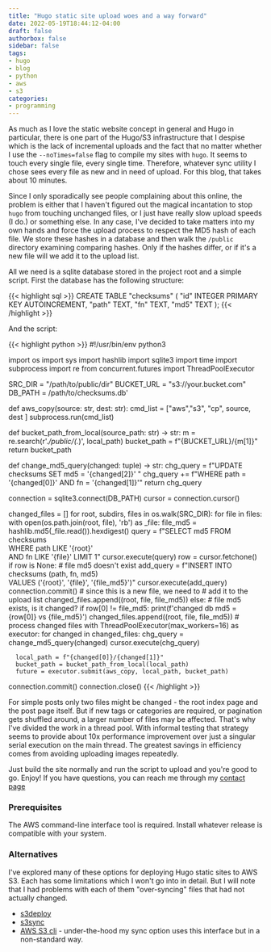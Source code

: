 ```yaml
---
title: "Hugo static site upload woes and a way forward"
date: 2022-05-19T18:44:12-04:00
draft: false
authorbox: false
sidebar: false
tags:
- hugo
- blog
- python
- aws
- s3
categories:
- programming
---
```

As much as I love the static website concept in general and Hugo in particular, there is one part of the Hugo/S3 infrastructure that I despise which is the lack of incremental uploads and the fact that no matter whether I use the `--noTimes=false` flag to compile my sites with `hugo`. It seems to touch every single file, every single time. Therefore, whatever sync utility I chose sees every file as new and in need of upload. For this blog, that takes about 10 minutes.

Since I only sporadically see people complaining about this online, the problem is either that I haven't figured out the magical incantation to stop `hugo` from touching unchanged files, or I just have really slow upload speeds (I do.) or something else. In any case, I've decided to take matters into my own hands and force the upload process to respect the MD5 hash of each file. We store these hashes in a database and then walk the `/public` directory examining comparing hashes. Only if the hashes differ, or if it's a new file will we add it to the upload list.

All we need is a sqlite database stored in the project root and a simple script. First the database has the following structure:

{{< highlight sql >}}
CREATE TABLE "checksums" (
   "id" INTEGER PRIMARY KEY AUTOINCREMENT,
   "path" TEXT,
   "fn" TEXT,
   "md5" TEXT
);
{{< /highlight >}}

And the script:

{{< highlight python >}}
#!/usr/bin/env python3

import os
import sys
import hashlib
import sqlite3
import time
import subprocess
import re
from concurrent.futures import ThreadPoolExecutor


SRC_DIR = "/path/to/public/dir"
BUCKET_URL = "s3://your.bucket.com"
DB_PATH = /path/to/checksums.db'
   
def aws_copy(source: str, dest: str):
   cmd_list = ["aws","s3", "cp", source, dest ]
   subprocess.run(cmd_list)
   
def bucket_path_from_local(source_path: str) -> str:
   m = re.search(r'.*/public/(.*)', local_path)
   bucket_path = f"{BUCKET_URL}/{m[1]}"
   return bucket_path

def change_md5_query(changed: tuple) -> str:
   chg_query = f"UPDATE checksums SET md5 = '{changed[2]}' "
   chg_query += f"WHERE path = '{changed[0]}' AND fn = '{changed[1]}'"
   return chg_query
   
connection = sqlite3.connect(DB_PATH)
cursor = connection.cursor()

changed_files = []
for root, subdirs, files in os.walk(SRC_DIR):
   for file in files:
      with open(os.path.join(root, file), 'rb') as _file:
         file_md5 = hashlib.md5(_file.read()).hexdigest()
         query = f"SELECT md5 FROM checksums \
                   WHERE path LIKE '{root}' \
                   AND fn LIKE '{file}' LIMIT 1"
         cursor.execute(query)
         row = cursor.fetchone()
         if row is None:
            # file md5 doesn't exist
            add_query = f"INSERT INTO checksums (path, fn, md5) \
                          VALUES ('{root}', '{file}', '{file_md5}')"
            cursor.execute(add_query)
            connection.commit()
            # since this is a new file, we need to
            # add it to the upload list
            changed_files.append((root, file, file_md5))
         else:
            # file md5 exists, is it changed?
            if row[0] != file_md5:
               print(f'changed db md5 = {row[0]} vs {file_md5}')
               changed_files.append((root, file, file_md5))
         # process changed files
with ThreadPoolExecutor(max_workers=16) as executor:
   for changed in changed_files:
      chg_query = change_md5_query(changed)
      cursor.execute(chg_query)
      
      local_path = f"{changed[0]}/{changed[1]}"
      bucket_path = bucket_path_from_local(local_path)
      future = executor.submit(aws_copy, local_path, bucket_path)
connection.commit()
connection.close()
{{< /highlight >}}

For simple posts only two files might be changed - the root index page and the post page itself. But if new tags or categories are required, or pagination gets shuffled around, a larger number of files may be affected. That's why I've divided the work in a thread pool. With informal testing that strategy seems to provide about 10x performance improvement over just a singular serial execution on the main thread. The greatest savings in efficiency comes from avoiding uploading images repeatedly.

Just build the site normally and run the script to upload and you're good to go. Enjoy! If you have questions, you can reach me through my [contact page](http://www.shortwhale.com/NSBum)

### Prerequisites

The AWS command-line interface tool is required. Install whatever release is compatible with your system. 

### Alternatives

I've explored many of these options for deploying Hugo static sites to AWS S3. Each has some limitations which I won't go into in detail. But I will note that I had problems with each of them "over-syncing" files that had not actually changed.

- [s3deploy](https://github.com/bep/s3deploy)
- [s3sync](https://github.com/larrabee/s3sync)
- [AWS S3 cli](https://docs.aws.amazon.com/cli/latest/reference/s3/) - under-the-hood my sync option uses this interface but in a non-standard way.
